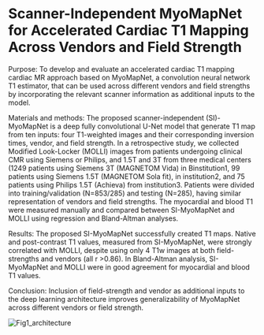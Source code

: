 # Scanner-Independent MyoMapNet for Accelerated Cardiac T1 Mapping Across Vendors and Field Strength

Purpose: To develop and evaluate an accelerated cardiac T1 mapping cardiac MR approach based on MyoMapNet, a convolution neural network T1 estimator, that can be used across different vendors and field strengths by incorporating the relevant scanner information as additional inputs to the model.

Materials and methods: The proposed scanner-independent (SI)-MyoMapNet is a deep fully convolutional U-Net model that generate T1 map from ten inputs: four T1-weighted images and their corresponding inversion times, vendor, and field strength. In a retrospective study, we collected Modified Look-Locker (MOLLI) images from patients undergoing clinical CMR using Siemens or Philips, and 1.5T and 3T from three medical centers (1249 patients using Siemens 3T (MAGNETOM Vida) in Binstitution1, 99 patients using Siemens 1.5T (MAGNETOM Sola fit), in institution2, and 75 patients using Philips 1.5T (Achieva) from institution3. Patients were divided into training/validation (N=853/285) and testing (N=285), having similar representation of vendors and field strengths. The myocardial and blood T1 were measured manually and compared between SI-MyoMapNet and MOLLI using regression and Bland-Altman analyses. 

Results: The proposed SI-MyoMapNet successfully created T1 maps. Native and post-contrast T1 values, measured from SI-MyoMapNet, were strongly correlated with MOLLI, despite using only 4 T1w images at both field-strengths and vendors (all r >0.86). In Bland-Altman analysis, SI-MyoMapNet and MOLLI were in good agreement for myocardial and blood T1 values. 

Conclusion: Inclusion of field-strength and vendor as additional inputs to the deep learning architecture improves generalizability of MyoMapNet across different vendors or field strength.


![Fig1_architecture](https://user-images.githubusercontent.com/9512423/196737339-444a4867-beca-4dc6-a472-bd39fef1e201.png)
